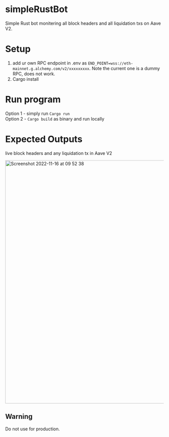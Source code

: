 # simpleRustBot

Simple Rust bot monitering all block headers and all liquidation txs on Aave V2. 

# Setup
1. add ur own RPC endpoint in .env as `END_POINT=wss://eth-mainnet.g.alchemy.com/v2/xxxxxxxxx`. Note the current one is a dummy RPC, does not work.
2. Cargo install

# Run program
Option 1 - simply run `Cargo run`   
Option 2 - `Cargo build` as binary and run locally   

# Expected Outputs 
live block headers and any liquidation tx in Aave V2

<img width="771" alt="Screenshot 2022-11-16 at 09 52 38" src="https://user-images.githubusercontent.com/49999458/202147960-a85d2556-63d1-4218-a294-92cbbb6b1553.png">


## Warning
Do not use for production.
